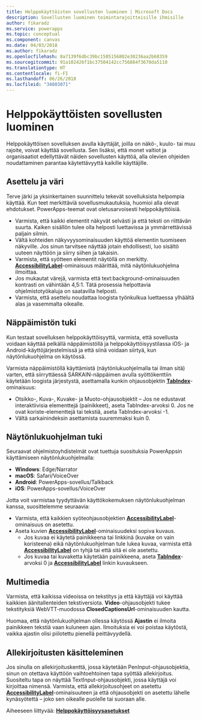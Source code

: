 ```yaml
---
title: Helppokäyttöisten sovellusten luominen | Microsoft Docs
description: Sovellusten luominen toimintarajoitteisille ihmisille
author: fikaradz
ms.service: powerapps
ms.topic: conceptual
ms.component: canvas
ms.date: 04/03/2018
ms.author: fikaradz
ms.openlocfilehash: 8a7139f6dbc39bc1585156802e30236aa2b68359
ms.sourcegitcommit: 91a102426f1bc37504142cc756884f3670da5110
ms.translationtype: HT
ms.contentlocale: fi-FI
ms.lasthandoff: 06/26/2018
ms.locfileid: "34803071"
---
```

# <a name="create-accessible-apps"></a>Helppokäyttöisten sovellusten luominen
Helppokäyttöisen sovelluksen avulla käyttäjät, joilla on näkö-, kuulo- tai muu rajoite, voivat käyttää sovellusta.  Sen lisäksi, että monet valtiot ja organisaatiot edellyttävät näiden sovellusten käyttöä, alla olevien ohjeiden noudattaminen parantaa käytettävyyttä kaikille käyttäjille.

## <a name="layout-and-color"></a>Asettelu ja väri
Terve järki ja yksinkertainen suunnittelu tekevät sovelluksista helpompia käyttää.  Kun teet merkittäviä sovellusmukautuksia, huomioi alla olevat ehdotukset.  PowerApps-teemat ovat oletusarvoisesti helppokäyttöisiä.
- Varmista, että kaikki elementit näkyvät selvästi ja että teksti on riittävän suurta.  Kaiken sisällön tulee olla helposti luettavissa ja ymmärrettävissä paljain silmin.
- Vältä kohteiden näkyvyysominaisuuden käyttöä elementin tuomiseen näkyville.  Jos sinun tarvitsee näyttää jotain ehdollisesti, luo sisältö uuteen näyttöön ja siirry siihen ja takaisin.
- Varmista, että syötteen elementit näytöllä on merkitty. **[AccessibilityLabel](controls/properties-accessibility.md)**-ominaisuus määrittää, mitä näytönlukuohjelma ilmoittaa.
- Jos mukautat värejä, varmista että text:background-ominaisuuden kontrasti on vähintään 4,5:1.  Tätä prosessia helpottavia ohjelmistotyökaluja on saatavilla helposti.
- Varmista, että asettelu noudattaa loogista työnkulkua luettaessa ylhäältä alas ja vasemmalta oikealle.


## <a name="keyboard-support"></a>Näppäimistön tuki
Kun testaat sovelluksen helppokäyttöisyyttä, varmista, että sovellusta voidaan käyttää pelkällä näppäimistöllä ja helppokäyttöisyystilassa iOS- ja Android-käyttöjärjestelmissä ja että siinä voidaan siirtyä, kun näytönlukuohjelma on käytössä.

Varmista näppäimistöllä käyttämistä (näytönlukuohjelmalla tai ilman sitä) varten, että siirryttäessä SARKAIN-näppäimen avulla syöttökenttiin käytetään loogista järjestystä, asettamalla kunkin ohjausobjektin **[TabIndex](controls/properties-accessibility.md)**-ominaisuus:
- Otsikko-, Kuva-, Kuvake- ja Muoto-ohjausobjektit – Jos ne edustavat interaktiivisia elementtejä (painikkeet), aseta TabIndex-arvoksi 0. Jos ne ovat koriste-elementtejä tai tekstiä, aseta TabIndex-arvoksi -1.
- Vältä sarkainindeksin asettamista suuremmaksi kuin 0.

## <a name="screen-reader-support"></a>Näytönlukuohjelman tuki
Seuraavat ohjelmistoyhdistelmät ovat tuettuja suosituksia PowerAppsin käyttämiseen näytönlukuohjelmalla:

- **Windows**: Edge/Narrator
- **macOS**: Safari/VoiceOver
- **Android**: PowerApps-sovellus/Talkback
- **iOS**: PowerApps-sovellus/VoiceOver

Jotta voit varmistaa tyydyttävän käyttökokemuksen näytönlukuohjelman kanssa, suosittelemme seuraavia:

- Varmista, että kaikkien syöteohjausobjektien **[AccessibilityLabel](controls/properties-accessibility.md)**-ominaisuus on asetettu.
- Aseta kuvien **[AccessibilityLabel](controls/properties-accessibility.md)**-ominaisuudeksi sopiva kuvaus.
  - Jos kuvaa ei käytetä painikkeena tai linkkinä (kuvake on vain koristeena) eikä näytönlukuohjelman tule lukea kuvaa, varmista että **[AccessibilityLabel](controls/properties-accessibility.md)** on tyhjä tai että sitä ei ole asetettu.
  - Jos kuvaa tai kuvaketta käytetään painikkeena, aseta **[TabIndex](controls/properties-accessibility.md)**-arvoksi 0 ja **[AccessibilityLabel](controls/properties-accessibility.md)** linkin kuvaukseen.


## <a name="multimedia"></a>Multimedia
Varmista, että kaikissa videoissa on tekstitys ja että käyttäjä voi käyttää kaikkien äänitallenteiden tekstiversiota.  **Video**-ohjausobjekti tukee tekstityksiä WebVTT-muodossa **ClosedCaptionsUrl**-ominaisuuden kautta.

Huomaa, että näytönlukuohjelman ollessa käytössä **Ajastin** ei ilmoita painikkeen tekstiä vaan kuluneen ajan.  Ilmoituksia ei voi poistaa käytöstä, vaikka ajastin olisi piilotettu pienellä peittävyydellä.

## <a name="working-with-signatures"></a>Allekirjoitusten käsitteleminen
Jos sinulla on allekirjoituskenttä, jossa käytetään PenInput-ohjausobjektia, sinun on otettava käyttöön vaihtoehtoinen tapa syöttää allekirjoitus.  Suositeltu tapa on näyttää TextInput-ohjausobjekti, jossa käyttäjä voi kirjoittaa nimensä.  Varmista, että allekirjoitusohjeet on asetettu **[AccessibilityLabel](controls/properties-accessibility.md)**-ominaisuuteen ja että ohjausobjekti on asetettu lähelle kynäsyötettä – joko sen oikealle puolelle tai suoraan alle.



Aiheeseen liittyvää: **[Helppokäyttöisyysasetukset](controls/properties-accessibility.md)**
